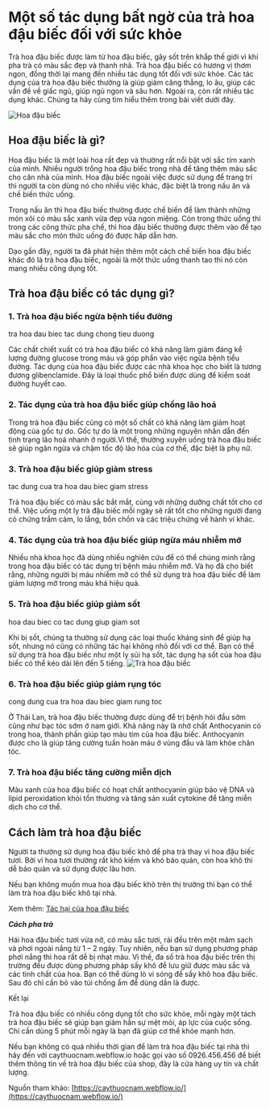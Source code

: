# Một số tác dụng bất ngờ của trà hoa đậu biếc đối với sức khỏe
Trà hoa đậu biếc được làm từ hoa đậu biếc, gây sốt trên khắp thế giới vì khi pha trà có màu sắc đẹp và thanh nhã. Trà hoa đậu biếc có hương vị thơm ngon, đồng thời lại mang đến nhiều tác dụng tốt đối với sức khỏe. Các tác dụng của trà hoa đậu biếc thường là giúp giảm căng thẳng, lo âu, giúp các vấn đề về giấc ngủ, giúp ngủ ngon và sâu hơn. Ngoài ra, còn rất nhiều tác dụng khác. Chúng ta hãy cùng tìm hiểu thêm trong bài viết dưới đây.

![Hoa đậu biếc](https://global-uploads.webflow.com/5deb1e0bcd1730303a919a1b/5e74441440f35f44ce52c3e6_hoa-dau-biec-kho.jpg)

## Hoa đậu biếc là gì?

Hoa đậu biếc là một loài hoa rất đẹp và thường rất nổi bật với sắc tím xanh của mình. Nhiều người trồng hoa đậu biếc trong nhà để tăng thêm màu sắc cho căn nhà của mình. Hoa đậu biếc ngoài việc được sử dụng để trang trí thì người ta còn dùng nó cho nhiều việc khác, đặc biệt là trong nấu ăn và chế biến thức uống.

Trong nấu ăn thì hoa đậu biếc thường được chế biến để làm thành những món xôi có màu sắc xanh vừa đẹp vừa ngon miệng. Còn trong thức uống thì trong các công thức pha chế, thì hoa đậu biếc thường được thêm vào để tạo màu sắc cho món thức uống đó được hấp dẫn hơn.

Dạo gần đây, người ta đã phát hiện thêm một cách chế biến hoa đậu biếc khác đó là trà hoa đậu biếc, ngoài là một thức uống thanh tao thì nó còn mang nhiều công dụng tốt.

## Trà hoa đậu biếc có tác dụng gì?
### 1. Trà hoa đậu biếc ngừa bệnh tiểu đường
tra hoa dau biec tac dung chong tieu duong

Các chất chiết xuất có trà hoa đậu biếc có khả năng làm giảm đáng kể lượng đường glucose trong máu và góp phần vào việc ngừa bệnh tiểu đường. Tác dụng của hoa đậu biếc được các nhà khoa học cho biết là tương đương glibenclamide. Đây là loại thuốc phổ biến được dùng để kiểm soát đường huyết cao.

### 2. Tác dụng của trà hoa đậu biếc giúp chống lão hoá
Trong trà hoa đậu biếc cũng có một số chất có khả năng làm giảm hoạt động của gốc tự do. Gốc tự do là một trong những nguyên nhân dẫn đến tình trạng lão hoá nhanh ở người.Vì thế, thường xuyên uống trà hoa đậu biếc sẽ giúp ngăn ngừa và chậm tốc độ lão hóa của cơ thể, đặc biệt là phụ nữ.

### 3. Trà hoa đậu biếc giúp giảm stress
tac dung cua tra hoa dau biec giam stress

Trà hoa đậu biếc có màu sắc bắt mắt, cùng với những dưỡng chất tốt cho cơ thể. Việc uống một ly trà đậu biếc mỗi ngày sẽ rất tốt cho những người đang có chứng trầm cảm, lo lắng, bồn chồn và các triệu chứng về hành vi khác.

### 4. Tác dụng của trà hoa đậu biếc giúp ngừa máu nhiễm mỡ
Nhiều nhà khoa học đã dùng nhiều nghiên cứu để có thể chúng minh rằng trong hoa đậu biếc có tác dụng trị bệnh máu nhiễm mỡ. Và họ đã cho biết rằng, những người bị máu nhiễm mỡ có thể sử dụng trà hoa đậu biếc để làm giảm lượng mỡ trong máu khá hiệu quả.

### 5. Trà hoa đậu biếc giúp giảm sốt
hoa dau biec co tac dung giup giam sot

Khi bị sốt, chúng ta thường sử dụng các loại thuốc kháng sinh để giúp hạ sốt, nhưng nó cũng có những tác hại không nhỏ đối với cơ thể. Bạn có thể sử dụng trà hoa đậu biếc như một ly sủi hạ sốt, tác dụng hạ sốt của hoa đậu biếc có thể kéo dài lên đến 5 tiếng.
![Trà hoa đậu biếc](https://global-uploads.webflow.com/5deb1e0bcd1730303a919a1b/5e74448621d9499951079653_tra-hoa-dau-biec.jpg)

### 6. Trà hoa đậu biếc giúp giảm rụng tóc
cong dung cua tra hoa dau biec giam rung toc

Ở Thái Lan, trà hoa đậu biếc thường được dùng để trị bệnh hói đầu sớm cũng như bạc tóc sớm ở nam giới. Khả năng này là nhờ chất Anthocyanin có trong hoa, thành phần giúp tạo màu tím của hoa đậu biếc. Anthocyanin được cho là giúp tăng cường tuần hoàn máu ở vùng đầu và làm khỏe chân tóc. 

### 7. Trà hoa đậu biếc tăng cường miễn dịch
Màu xanh của hoa đậu biếc có hoạt chất anthocyanin giúp bảo vệ DNA và lipid peroxidation khỏi tổn thương và tăng sản xuất cytokine để tăng miễn dịch cho cơ thể.

## Cách làm trà hoa đậu biếc


Người ta thường sử dụng hoa đậu biếc khô để pha trà thay vì hoa đậu biếc tươi. Bởi vì hoa tươi thường rất khó kiếm và khó bảo quản, còn hoa khô thì dễ bảo quản và sử dụng được lâu hơn.

Nếu bạn không muốn mua hoa đậu biếc khô trên thị trường thì bạn có thể làm trà hoa đậu biếc khô tại nhà.

Xem thêm: [Tác hại của hoa đậu biếc](https://caythuocnam.webflow.io/posts/tac-dung-va-tac-hai-cua-hoa-dau-biec)

***Cách pha trà***

Hái hoa đậu biếc tươi vừa nở, có màu sắc tươi, rải đều trên một mâm sạch và phơi ngoài nắng từ 1 – 2 ngày.
Tuy nhiên, nếu bạn sử dụng phương pháp phơi nắng thì hoa rất dễ bị nhạt màu. Vì thế, đa số trà hoa đậu biếc trên thị trường đều được dùng phương pháp sấy khô để lưu giữ được màu sắc và các tinh chất của hoa.
Bạn có thể dùng lò vi sóng để sấy khô hoa đậu biếc. Sau đó chỉ cần bỏ vào túi chống ẩm để dùng dần là được.

Kết lại

Trà hoa đậu biếc có nhiều công dụng tốt cho sức khỏe, mỗi ngày một tách trà hoa đậu biếc sẽ giúp bạn giảm hẳn sự mệt mỏi, áp lực của cuộc sống. Chỉ cần dùng 5 phút mỗi ngày là bạn đã giúp cơ thể khỏe mạnh hơn. 

Nếu bạn không có quá nhiều thời gian để làm trà hoa đậu biếc tại nhà thì hãy đến với caythuocnam.webflow.io hoặc gọi vào số 0926.456.456 để biết thêm thông tin về trà hoa đậu biếc của shop, đây là cửa hàng uy tín và chất lượng.

Nguồn tham khảo: [https://caythuocnam.webflow.io/](https://caythuocnam.webflow.io/)
